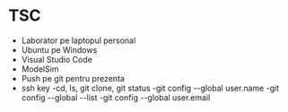 # TSC

- Laborator pe laptopul personal
- Ubuntu pe Windows
- Visual Studio Code
- ModelSim
- Push pe git pentru prezenta
- ssh key
-cd, ls, git clone, git status
-git config --global user.name
-git config --global --list
-git config --global user.email